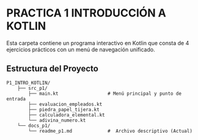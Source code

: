 # PRACTICA 1 INTRODUCCIÓN A KOTLIN
Esta carpeta contiene un programa interactivo en Kotlin que consta de 4 ejercicios prácticos con un menú de navegación unificado.

## Estructura del Proyecto
```
P1_INTRO_KOTLIN/
    ├── src_p1/
        ├── main.kt                  # Menú principal y punto de entrada
        ├── evaluacion_empleados.kt  
        ├── piedra_papel_tijera.kt   
        ├── calculadora_elemental.kt 
        └── adivina_numero.kt        
    └── docs_p1/
        └── readme_p1.md             #  Archivo descriptivo (Actual)
```
